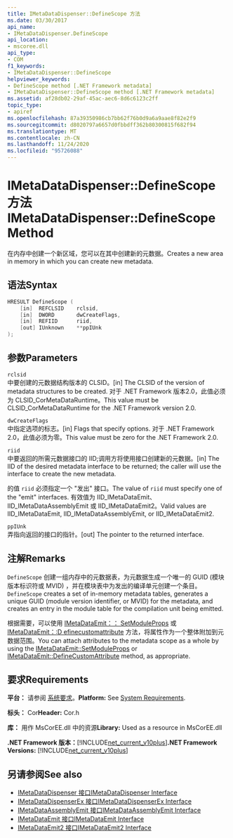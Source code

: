 ```yaml
---
title: IMetaDataDispenser::DefineScope 方法
ms.date: 03/30/2017
api_name:
- IMetaDataDispenser.DefineScope
api_location:
- mscoree.dll
api_type:
- COM
f1_keywords:
- IMetaDataDispenser::DefineScope
helpviewer_keywords:
- DefineScope method [.NET Framework metadata]
- IMetaDataDispenser::DefineScope method [.NET Framework metadata]
ms.assetid: af28db02-29af-45ac-aec6-8d6c6123c2ff
topic_type:
- apiref
ms.openlocfilehash: 87a39350986cb7bb62f76b0d9a6a9aae8f82e2f9
ms.sourcegitcommit: d8020797a6657d0fbbdff362b80300815f682f94
ms.translationtype: MT
ms.contentlocale: zh-CN
ms.lasthandoff: 11/24/2020
ms.locfileid: "95726088"
---
```

# <a name="imetadatadispenserdefinescope-method"></a><span data-ttu-id="fc69f-102">IMetaDataDispenser::DefineScope 方法</span><span class="sxs-lookup"><span data-stu-id="fc69f-102">IMetaDataDispenser::DefineScope Method</span></span>

<span data-ttu-id="fc69f-103">在内存中创建一个新区域，您可以在其中创建新的元数据。</span><span class="sxs-lookup"><span data-stu-id="fc69f-103">Creates a new area in memory in which you can create new metadata.</span></span>  
  
## <a name="syntax"></a><span data-ttu-id="fc69f-104">语法</span><span class="sxs-lookup"><span data-stu-id="fc69f-104">Syntax</span></span>  
  
```cpp  
HRESULT DefineScope (  
    [in]  REFCLSID    rclsid,  
    [in]  DWORD       dwCreateFlags,  
    [in]  REFIID      riid,
    [out] IUnknown    **ppIUnk  
);  
```  
  
## <a name="parameters"></a><span data-ttu-id="fc69f-105">参数</span><span class="sxs-lookup"><span data-stu-id="fc69f-105">Parameters</span></span>  

 `rclsid`  
 <span data-ttu-id="fc69f-106">中要创建的元数据结构版本的 CLSID。</span><span class="sxs-lookup"><span data-stu-id="fc69f-106">[in] The CLSID of the version of metadata structures to be created.</span></span> <span data-ttu-id="fc69f-107">对于 .NET Framework 版本2.0，此值必须为 CLSID_CorMetaDataRuntime。</span><span class="sxs-lookup"><span data-stu-id="fc69f-107">This value must be CLSID_CorMetaDataRuntime for the .NET Framework version 2.0.</span></span>  
  
 `dwCreateFlags`  
 <span data-ttu-id="fc69f-108">中指定选项的标志。</span><span class="sxs-lookup"><span data-stu-id="fc69f-108">[in] Flags that specify options.</span></span> <span data-ttu-id="fc69f-109">对于 .NET Framework 2.0，此值必须为零。</span><span class="sxs-lookup"><span data-stu-id="fc69f-109">This value must be zero for the .NET Framework 2.0.</span></span>  
  
 `riid`  
 <span data-ttu-id="fc69f-110">中要返回的所需元数据接口的 IID;调用方将使用接口创建新的元数据。</span><span class="sxs-lookup"><span data-stu-id="fc69f-110">[in] The IID of the desired metadata interface to be returned; the caller will use the interface to create the new metadata.</span></span>  
  
 <span data-ttu-id="fc69f-111">的值 `riid` 必须指定一个 "发出" 接口。</span><span class="sxs-lookup"><span data-stu-id="fc69f-111">The value of `riid` must specify one of the "emit" interfaces.</span></span> <span data-ttu-id="fc69f-112">有效值为 IID_IMetaDataEmit、IID_IMetaDataAssemblyEmit 或 IID_IMetaDataEmit2。</span><span class="sxs-lookup"><span data-stu-id="fc69f-112">Valid values are IID_IMetaDataEmit, IID_IMetaDataAssemblyEmit, or IID_IMetaDataEmit2.</span></span>  
  
 `ppIUnk`  
 <span data-ttu-id="fc69f-113">弄指向返回的接口的指针。</span><span class="sxs-lookup"><span data-stu-id="fc69f-113">[out] The pointer to the returned interface.</span></span>  
  
## <a name="remarks"></a><span data-ttu-id="fc69f-114">注解</span><span class="sxs-lookup"><span data-stu-id="fc69f-114">Remarks</span></span>  

 <span data-ttu-id="fc69f-115">`DefineScope` 创建一组内存中的元数据表，为元数据生成一个唯一的 GUID (模块版本标识符或 MVID) ，并在模块表中为发出的编译单元创建一个条目。</span><span class="sxs-lookup"><span data-stu-id="fc69f-115">`DefineScope` creates a set of in-memory metadata tables, generates a unique GUID (module version identifier, or MVID) for the metadata, and creates an entry in the module table for the compilation unit being emitted.</span></span>  
  
 <span data-ttu-id="fc69f-116">根据需要，可以使用 [IMetaDataEmit：： SetModuleProps](imetadataemit-setmoduleprops-method.md) 或 [IMetaDataEmit：:D efinecustomattribute](imetadataemit-definecustomattribute-method.md) 方法，将属性作为一个整体附加到元数据范围。</span><span class="sxs-lookup"><span data-stu-id="fc69f-116">You can attach attributes to the metadata scope as a whole by using the [IMetaDataEmit::SetModuleProps](imetadataemit-setmoduleprops-method.md) or [IMetaDataEmit::DefineCustomAttribute](imetadataemit-definecustomattribute-method.md) method, as appropriate.</span></span>  
  
## <a name="requirements"></a><span data-ttu-id="fc69f-117">要求</span><span class="sxs-lookup"><span data-stu-id="fc69f-117">Requirements</span></span>  

 <span data-ttu-id="fc69f-118">**平台：** 请参阅 [系统要求](../../get-started/system-requirements.md)。</span><span class="sxs-lookup"><span data-stu-id="fc69f-118">**Platform:** See [System Requirements](../../get-started/system-requirements.md).</span></span>  
  
 <span data-ttu-id="fc69f-119">**标头：** Cor</span><span class="sxs-lookup"><span data-stu-id="fc69f-119">**Header:** Cor.h</span></span>  
  
 <span data-ttu-id="fc69f-120">**库：** 用作 MsCorEE.dll 中的资源</span><span class="sxs-lookup"><span data-stu-id="fc69f-120">**Library:** Used as a resource in MsCorEE.dll</span></span>  
  
 <span data-ttu-id="fc69f-121">**.NET Framework 版本：**[!INCLUDE[net_current_v10plus](../../../../includes/net-current-v10plus-md.md)]</span><span class="sxs-lookup"><span data-stu-id="fc69f-121">**.NET Framework Versions:** [!INCLUDE[net_current_v10plus](../../../../includes/net-current-v10plus-md.md)]</span></span>  
  
## <a name="see-also"></a><span data-ttu-id="fc69f-122">另请参阅</span><span class="sxs-lookup"><span data-stu-id="fc69f-122">See also</span></span>

- [<span data-ttu-id="fc69f-123">IMetaDataDispenser 接口</span><span class="sxs-lookup"><span data-stu-id="fc69f-123">IMetaDataDispenser Interface</span></span>](imetadatadispenser-interface.md)
- [<span data-ttu-id="fc69f-124">IMetaDataDispenserEx 接口</span><span class="sxs-lookup"><span data-stu-id="fc69f-124">IMetaDataDispenserEx Interface</span></span>](imetadatadispenserex-interface.md)
- [<span data-ttu-id="fc69f-125">IMetaDataAssemblyEmit 接口</span><span class="sxs-lookup"><span data-stu-id="fc69f-125">IMetaDataAssemblyEmit Interface</span></span>](imetadataassemblyemit-interface.md)
- [<span data-ttu-id="fc69f-126">IMetaDataEmit 接口</span><span class="sxs-lookup"><span data-stu-id="fc69f-126">IMetaDataEmit Interface</span></span>](imetadataemit-interface.md)
- [<span data-ttu-id="fc69f-127">IMetaDataEmit2 接口</span><span class="sxs-lookup"><span data-stu-id="fc69f-127">IMetaDataEmit2 Interface</span></span>](imetadataemit2-interface.md)
